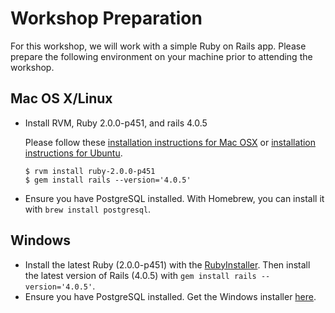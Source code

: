 Workshop Preparation
====================
For this workshop, we will work with a simple Ruby on Rails app. Please prepare
the following environment on your machine prior to attending the workshop.

Mac OS X/Linux
--------------
*   Install RVM, Ruby 2.0.0-p451, and rails 4.0.5

    Please follow these
    [installation instructions for Mac OSX](http://railsapps.github.io/installrubyonrails-mac.html)
    or
    [installation instructions for Ubuntu](http://railsapps.github.io/installrubyonrails-ubuntu.html).

        $ rvm install ruby-2.0.0-p451
        $ gem install rails --version='4.0.5'
*   Ensure you have PostgreSQL installed. With Homebrew, you can install it with
    `brew install postgresql`.

Windows
-------
*   Install the latest Ruby (2.0.0-p451) with the
    [RubyInstaller](http://rubyinstaller.org/). Then install the latest version
    of Rails (4.0.5) with `gem install rails --version='4.0.5'`.
*   Ensure you have PostgreSQL installed. Get the Windows installer
    [here](http://www.postgresql.org/).
